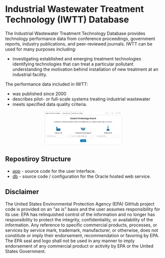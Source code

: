 # Industrial Wastewater Treatment Technology (IWTT) Database
The Industrial Wastewater Treatment Technology Database provides technology performance data from conference proceedings, government reports, industry publications, and peer-reviewed journals. IWTT can be used for many purposes including:
 - investigating established and emerging treatment technologies
   identifying technologies that can treat a particular pollutant
   understanding the motivation behind installation of new treatment at
   an industrial facility.

The performance data included in IWTT:
 - was published since 2000 
 - describes pilot- or full-scale systems treating industrial wastewater 
 - meets specified data quality criteria.


<p align="center">
      <img height="50%" width="50%" src="/docs/img/iwtt-ui-screenshot.png" alt="Screenshot of IWTT Landing Page">
</p>


## Repostiroy Structure
- [app](/app) - source code for the user interface.
- [db](/db) - source code / configuration for the Oracle hosted web service.

## Disclaimer

The United States Environmental Protection Agency (EPA) GitHub project code is provided on an "as is" basis and the user assumes responsibility for its use. EPA has relinquished control of the information and no longer has responsibility to protect the integrity, confidentiality, or availability of the information. Any reference to specific commercial products, processes, or services by service mark, trademark, manufacturer, or otherwise, does not constitute or imply their endorsement, recommendation or favoring by EPA. The EPA seal and logo shall not be used in any manner to imply endorsement of any commercial product or activity by EPA or the United States Government. 
